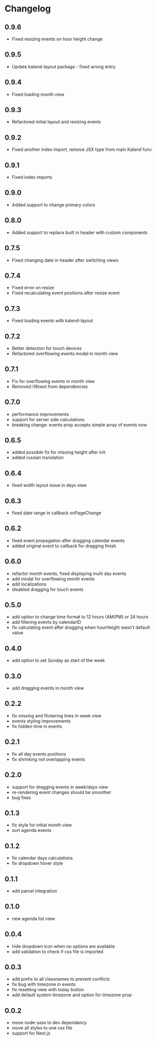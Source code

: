 # Changelog

## 0.9.6
- Fixed resizing events on hour height change

## 0.9.5
- Update kalend-layout package - fixed wrong entry

## 0.9.4
- Fixed loading month view

## 0.9.3
- Refactored initial layout and resizing events

## 0.9.2
- Fixed another index import, remove JSX type from main Kalend func

## 0.9.1
- Fixed index imports

## 0.9.0
- Added support to change primary colors

## 0.8.0
- Added support to replace built in header with custom components

## 0.7.5
- Fixed changing date in header after switching views

## 0.7.4
- Fixed error on resize
- Fixed recalculating event positions after resize event

## 0.7.3
- Fixed loading events with kalend-layout

## 0.7.2
- Better detection for touch devices
- Refactored overflowing events modal in month view

## 0.7.1
- Fix for overflowing events in month view
- Removed i18next from dependencies

## 0.7.0
- performance improvements
- support for server side calculations
- breaking change: events prop accepts simple array of events now

## 0.6.5
- added possible fix for missing height after init
- added russian translation

## 0.6.4
- fixed width layout issue in days view

## 0.6.3
- fixed date range in callback onPageChange

## 0.6.2
- fixed event propagation after dragging calendar events
- added original event to callback for dragging finish

## 0.6.0
- refactor month events, fixed displaying multi day events
- add modal for overflowing month events
- add localizations
- disabled dragging for touch events

## 0.5.0
- add option to change time format to 12 hours (AM/PM) or 24 hours
- add filtering events by calendarID
- fix calculating event after dragging when hourHeight wasn't default value 

## 0.4.0
- add option to set Sunday as start of the week

## 0.3.0
- add dragging events in month view

## 0.2.2
- fix missing and flickering lines in week view
- events styling improvements
- fix hidden time in events

## 0.2.1
- fix all day events positions
- fix shrinking not overlapping events

## 0.2.0
- support for dragging events in week/days view
- re-rendering event changes should be smoother
- bug fixes

## 0.1.3
- fix style for initial month view
- sort agenda events

## 0.1.2
- fix calendar days calculations
- fix dropdown hover style

## 0.1.1
- add parcel integration

## 0.1.0
- new agenda list view

## 0.0.4
- hide dropdown icon when no options are available
- add validation to check if css file is imported

## 0.0.3
- add prefix to all classnames to prevent conflicts
- fix bug with timezone in events
- fix resetting view with today button
- add default system timezone and option for timezone prop

## 0.0.2
- move node-sass to dev dependancy
- move all styles to one css file
- support for Next.js
